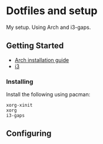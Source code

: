 # Dotfiles and setup

My setup. Using Arch and i3-gaps.

## Getting Started

* [Arch installation guide](https://wiki.archlinux.org/index.php/installation_guide)
* [i3](https://wiki.archlinux.org/index.php/i3)

### Installing

Install the following using pacman:

```
xorg-xinit
xorg
i3-gaps
```

## Configuring

